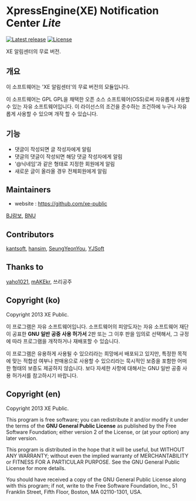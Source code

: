 XpressEngine(XE) Notification Center *Lite*
==========================================
[![Latest release](http://img.shields.io/github/release/qw5414/attendance.svg)](https://github.com/qw5414/attendance/releases)
[![License](http://img.shields.io/badge/license-GNU%20LGPL-brightgreen.svg)](http://www.gnu.org/licenses/gpl.html)

XE 알림센터의 무료 버전.

개요
---
이 소프트웨어는 'XE 알림센터'의 무료 버전의 모듈입니다.

이 소프트웨어는 GPL GPL을 채택한 오픈 소스 소프트웨어(OSS)로써 자유롭게 사용할 수 있는 자유 소프트웨어입니다. 이 라이선스의 조건을 준수하는 조건하에 누구나 자유롭게 사용할 수 있으며 개작 할 수 있습니다.

기능
---
* 댓글이 작성되면 글 작성자에게 알림
* 댓글의 댓글이 작성되면 해당 댓글 작성자에게 알림
* '@닉네임'과 같은 형태로 지정한 회원에게 알림
* 새로운 글이 올라올 경우 전체회원에게 알림

Maintainers
------
* website : https://github.com/xe-public

[BJ람보](http://github.com/qw5414),
[BNU](http://github.com/bnu)

Contributors
------------
[kantsoft](http://github.com/kantsoft),
[hansim](https://github.com/hansim),
[SeungYeonYou](https://github.com/SeungYeonYou),
[YJSoft](https://github.com/YJSoft)

Thanks to
---------
[yaho1021](https://github.com/yaho1021),
[mAKEkr](https://github.com/mAKEkr),
쓰리공주

Copyright (ko)
---------------------
Copyright 2013 XE Public.

이 프로그램은 자유 소프트웨어입니다. 소프트웨어의 피양도자는 자유 소프트웨어 재단이 공표한 **GNU 일반 공중 사용 허가서** 2판 또는 그 이후 판을 임의로 선택해서, 그 규정에 따라 프로그램을 개작하거나 재배포할 수 있습니다.

이 프로그램은 유용하게 사용될 수 있으리라는 희망에서 배포되고 있지만, 특정한 목적에 맞는 적합성 여부나 판매용으로 사용할 수 있으리라는 묵시적인 보증을 포함한 어떠한 형태의 보증도 제공하지 않습니다. 보다 자세한 사항에 대해서는 GNU 일반 공중 사용 허가서를 참고하시기 바랍니다.


Copyright (en)
--------------
Copyright 2013 XE Public.

This program is free software; you can redistribute it and/or modify it under the terms of the **GNU General Public License** as published by the Free Software Foundation; either version 2 of the License, or (at your option) any later version.

This program is distributed in the hope that it will be useful, but WITHOUT ANY WARRANTY; without even the implied warranty of MERCHANTABILITY or FITNESS FOR A PARTICULAR PURPOSE.  See the GNU General Public License for more details.

You should have received a copy of the GNU General Public License along with this program; if not, write to the Free Software Foundation, Inc., 51 Franklin Street, Fifth Floor, Boston, MA  02110-1301, USA.
